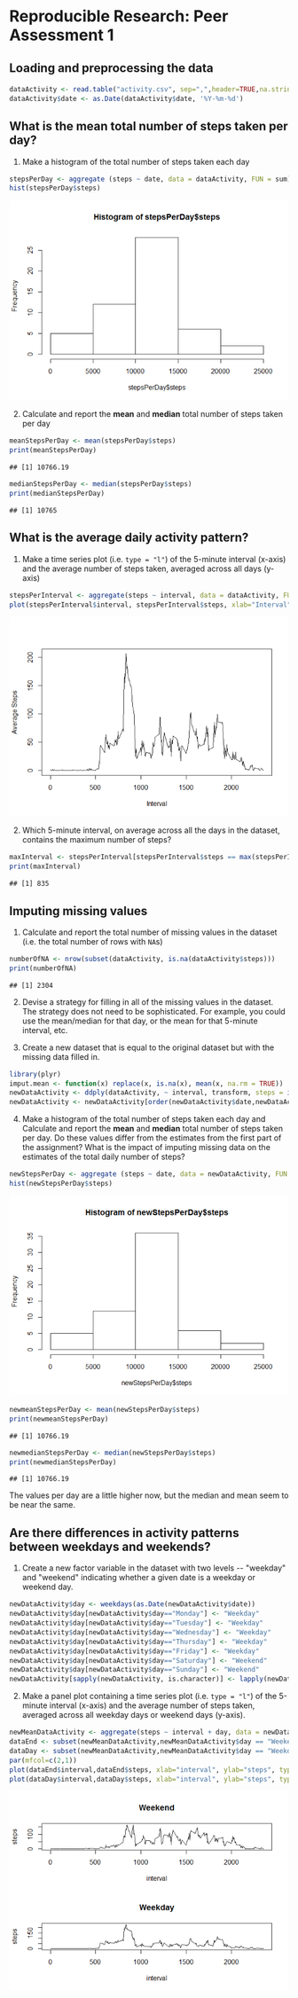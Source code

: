 Reproducible Research: Peer Assessment 1
========================================

## Loading and preprocessing the data

```r
dataActivity <- read.table("activity.csv", sep=",",header=TRUE,na.strings="NA",stringsAsFactors=FALSE)
dataActivity$date <- as.Date(dataActivity$date, '%Y-%m-%d')
```

## What is the mean total number of steps taken per day?

1. Make a histogram of the total number of steps taken each day


```r
stepsPerDay <- aggregate (steps ~ date, data = dataActivity, FUN = sum)
hist(stepsPerDay$steps)
```

![](PA1_template_files/figure-html/unnamed-chunk-2-1.png) 

2. Calculate and report the **mean** and **median** total number of
   steps taken per day


```r
meanStepsPerDay <- mean(stepsPerDay$steps)
print(meanStepsPerDay)
```

```
## [1] 10766.19
```

```r
medianStepsPerDay <- median(stepsPerDay$steps)
print(medianStepsPerDay)
```

```
## [1] 10765
```

## What is the average daily activity pattern?

1. Make a time series plot (i.e. `type = "l"`) of the 5-minute
   interval (x-axis) and the average number of steps taken, averaged
   across all days (y-axis)


```r
stepsPerInterval <- aggregate(steps ~ interval, data = dataActivity, FUN = mean)
plot(stepsPerInterval$interval, stepsPerInterval$steps, xlab="Interval",ylab="Average Steps", type="l")
```

![](PA1_template_files/figure-html/unnamed-chunk-4-1.png) 

2. Which 5-minute interval, on average across all the days in the
   dataset, contains the maximum number of steps?


```r
maxInterval <- stepsPerInterval[stepsPerInterval$steps == max(stepsPerInterval$steps), 1]
print(maxInterval)
```

```
## [1] 835
```


## Imputing missing values

1. Calculate and report the total number of missing values in the
   dataset (i.e. the total number of rows with `NA`s)


```r
numberOfNA <- nrow(subset(dataActivity, is.na(dataActivity$steps)))
print(numberOfNA)
```

```
## [1] 2304
```

2. Devise a strategy for filling in all of the missing values in the
   dataset. The strategy does not need to be sophisticated. For
   example, you could use the mean/median for that day, or the mean
   for that 5-minute interval, etc.

3. Create a new dataset that is equal to the original dataset but with
   the missing data filled in.


```r
library(plyr)
imput.mean <- function(x) replace(x, is.na(x), mean(x, na.rm = TRUE))
newDataActivity <- ddply(dataActivity, ~ interval, transform, steps = imput.mean(steps))
newDataActivity <- newDataActivity[order(newDataActivity$date,newDataActivity$interval),]
```

4. Make a histogram of the total number of steps taken each day and
   Calculate and report the **mean** and **median** total number of
   steps taken per day. Do these values differ from the estimates from
   the first part of the assignment? What is the impact of imputing
   missing data on the estimates of the total daily number of steps?


```r
newStepsPerDay <- aggregate (steps ~ date, data = newDataActivity, FUN = sum)
hist(newStepsPerDay$steps)
```

![](PA1_template_files/figure-html/unnamed-chunk-8-1.png) 

```r
newmeanStepsPerDay <- mean(newStepsPerDay$steps)
print(newmeanStepsPerDay)
```

```
## [1] 10766.19
```

```r
newmedianStepsPerDay <- median(newStepsPerDay$steps)
print(newmedianStepsPerDay)
```

```
## [1] 10766.19
```

The values per day are a little higher now, but the median and mean seem to be near the same.

## Are there differences in activity patterns between weekdays and weekends?

1. Create a new factor variable in the dataset with two levels --
   "weekday" and "weekend" indicating whether a given date is a
   weekday or weekend day.


```r
newDataActivity$day <- weekdays(as.Date(newDataActivity$date))
newDataActivity$day[newDataActivity$day=="Monday"] <- "Weekday"
newDataActivity$day[newDataActivity$day=="Tuesday"] <- "Weekday"
newDataActivity$day[newDataActivity$day=="Wednesday"] <- "Weekday"
newDataActivity$day[newDataActivity$day=="Thursday"] <- "Weekday"
newDataActivity$day[newDataActivity$day=="Friday"] <- "Weekday"
newDataActivity$day[newDataActivity$day=="Saturday"] <- "Weekend"
newDataActivity$day[newDataActivity$day=="Sunday"] <- "Weekend"
newDataActivity[sapply(newDataActivity, is.character)] <- lapply(newDataActivity[sapply(newDataActivity, is.character)], as.factor)
```

2. Make a panel plot containing a time series plot (i.e. `type = "l"`)
   of the 5-minute interval (x-axis) and the average number of steps
   taken, averaged across all weekday days or weekend days
   (y-axis).


```r
newMeanDataActivity <- aggregate(steps ~ interval + day, data = newDataActivity, FUN = mean)
dataEnd <- subset(newMeanDataActivity,newMeanDataActivity$day == "Weekend")
dataDay <- subset(newMeanDataActivity,newMeanDataActivity$day == "Weekday")
par(mfcol=c(2,1))
plot(dataEnd$interval,dataEnd$steps, xlab="interval", ylab="steps", type="l",col="black", main="Weekend")
plot(dataDay$interval,dataDay$steps, xlab="interval", ylab="steps", type="l",col="black", main="Weekday")
```

![](PA1_template_files/figure-html/unnamed-chunk-10-1.png) 
